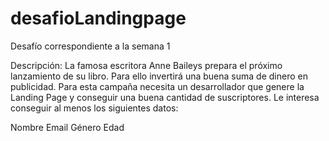 # desafioLandingpage

Desafío correspondiente a la semana 1


Descripción:
La famosa escritora Anne Baileys prepara el próximo lanzamiento de su libro. Para ello invertirá una buena suma de dinero en publicidad. Para esta campaña necesita un desarrollador que genere la Landing Page y conseguir una buena cantidad de suscriptores.
Le interesa conseguir al menos los siguientes datos:

Nombre
Email
Género
Edad
